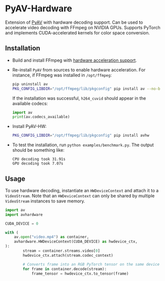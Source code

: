 # PyAV-Hardware
Extension of [PyAV](https://github.com/PyAV-Org/PyAV) with hardware decoding support. Can be used to accelerate video decoding with FFmpeg on NVIDIA GPUs. Supports PyTorch and implements CUDA-accelerated kernels for color space conversion.

## Installation

- Build and install FFmpeg with [hardware acceleration support](https://pytorch.org/audio/stable/build.ffmpeg.html).

- Re-install `PyAV` from sources to enable hardware acceleration. For instance, if FFmpeg was installed in `/opt/ffmpeg`:
    ```sh
    pip uninstall av
    PKG_CONFIG_LIBDIR="/opt/ffmpeg/lib/pkgconfig" pip install av --no-binary av --no-cache
    ```
    If the installation was successful, `h264_cuvid` should appear in the available codecs:
    ```python
    import av
    print(av.codecs_available)
    ```

- Install PyAV-HW:
    ```sh
    PKG_CONFIG_LIBDIR="/opt/ffmpeg/lib/pkgconfig" pip install avhw
    ```

- To test the installation, run `python examples/benchmark.py`. The output should be something like:
    ```
    CPU decoding took 31.91s
    GPU decoding took 7.07s
    ```


## Usage

To use hardware decoding, instantiate an `HWDeviceContext` and attach it to a `VideoStream`. Note that an `HWDeviceContext` can only be shared by multiple `VideoStream` instances to save memory.

```python
import av
import avhardware

CUDA_DEVICE = 0

with (
    av.open("video.mp4") as container,
    avhardware.HWDeviceContext(CUDA_DEVICE) as hwdevice_ctx,
):
        stream = container.streams.video[0]
        hwdevice_ctx.attach(stream.codec_context)

        # Converts frame into an RGB PyTorch tensor on the same device
        for frame in container.decode(stream):
            frame_tensor = hwdevice_ctx.to_tensor(frame)
```